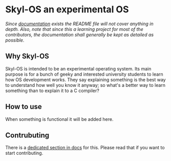# Skyl-OS an experimental OS

*Since [documentation](/docs/) exists the README file will not cover anything in depth. Also, note that since this a learning project for most of the contributors, the documentation shall generally be kept as detailed as possible.*

## Why Skyl-OS

Skyl-OS is intended to be an experimental operating system. Its main purpose is for a bunch of geeky and interested university students to learn how OS development works. 
They say explaining something is the best way to understand how well you know it anyway; so what's a better way to learn something than to explain it to a C compiler?

## How to use

When something is functional it will be added here.

## Contrubuting

There is a [dedicated section in docs](docs/contribution/start-contributing.md) for this. Please read that if you want to start contributing.